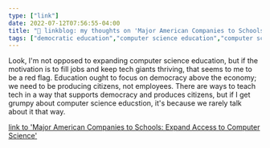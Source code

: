 ```yaml
---
type: ["link"]
date: 2022-07-12T07:56:55-04:00
title: "🔗 linkblog: my thoughts on 'Major American Companies to Schools: Expand Access to Computer Science'"
tags: ["democratic education","computer science education","computer science","education","democratic education","democracy and education","democracy"]
---
```

Look, I'm not opposed to expanding computer science education, but if the motivation is to fill jobs and keep tech giants thriving, that seems to me to be a red flag. Education ought to focus on democracy above the economy; we need to be producing citizens, not employees. There are ways to teach tech in a way that supports democracy and produces citizens, but if I get grumpy about computer science educstion, it's because we rarely talk about it that way.
 

[link to 'Major American Companies to Schools: Expand Access to Computer Science'](https://www.edweek.org/technology/major-american-companies-to-schools-expand-access-to-computer-science/2022/07)
